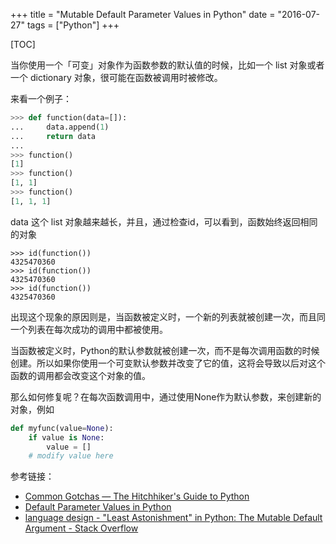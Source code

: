 +++
title = "Mutable Default Parameter Values in Python"
date = "2016-07-27"
tags = ["Python"]
+++

[TOC]

当你使用一个「可变」对象作为函数参数的默认值的时候，比如一个 list 对象或者一个 dictionary 对象，很可能在函数被调用时被修改。

来看一个例子：

```python
>>> def function(data=[]):
...     data.append(1)
...     return data
...
>>> function()
[1]
>>> function()
[1, 1]
>>> function()
[1, 1, 1]
```

data 这个 list 对象越来越长，并且，通过检查id，可以看到，函数始终返回相同的对象

```
>>> id(function())
4325470360
>>> id(function())
4325470360
>>> id(function())
4325470360
```

出现这个现象的原因则是，当函数被定义时，一个新的列表就被创建一次，而且同一个列表在每次成功的调用中都被使用。

当函数被定义时，Python的默认参数就被创建一次，而不是每次调用函数的时候创建。所以如果你使用一个可变默认参数并改变了它的值，这将会导致以后对这个函数的调用都会改变这个对象的值。

那么如何修复呢？在每次函数调用中，通过使用None作为默认参数，来创建新的对象，例如


```python
def myfunc(value=None):
    if value is None:
        value = []
    # modify value here
```

参考链接：

* [Common Gotchas — The Hitchhiker's Guide to Python](http://docs.python-guide.org/en/latest/writing/gotchas/#mutable-default-arguments)
* [Default Parameter Values in Python](http://effbot.org/zone/default-values.htm)
* [language design - "Least Astonishment" in Python: The Mutable Default Argument - Stack Overflow](http://stackoverflow.com/questions/1132941/least-astonishment-in-python-the-mutable-default-argument)









 

